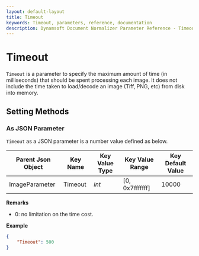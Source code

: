 ```yaml
---
layout: default-layout
title: Timeout
keywords: Timeout, parameters, reference, documentation
description: Dynamsoft Document Normalizer Parameter Reference - Timeout
---
```


# Timeout

`Timeout` is a parameter to specify the maximum amount of time (in milliseconds) that should be spent processing each image. It does not include the time taken to load/decode an image (Tiff, PNG, etc) from disk into memory.

## Setting Methods

### As JSON Parameter

`Timeout` as a JSON parameter is a number value defined as below.

| Parent Json Object | Key Name | Key Value Type | Key Value Range | Key Default Value |
| ------------------ | -------- | -------------- | ----------- | ------------- |
| ImageParameter | Timeout | *int* | [0, 0x7fffffff] | 10000 |

**Remarks**

- 0: no limitation on the time cost.

**Example**

```json
{
    "Timeout": 500
}
```
